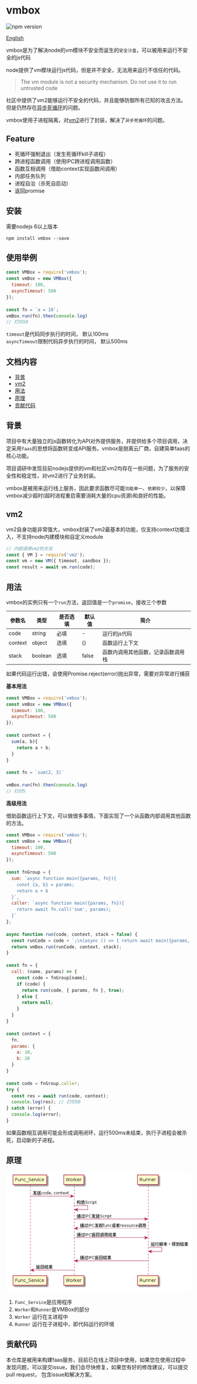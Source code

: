 # vmbox 
  ![npm version](https://img.shields.io/npm/v/vmbox.svg?style=flat)

  [English](./README.md)

  vmbox是为了解决node的vm模块不安全而诞生的`安全沙盒`，可以被用来运行不安全的js代码

  node提供了vm模块运行js代码，但是并不安全，无法用来运行不信任的代码。
  > The vm module is not a security mechanism. Do not use it to run untrusted code
  
  社区中提供了vm2能够运行不安全的代码，并且能够防御所有已知的攻击方法。但是仍然存在[异步死循环](https://github.com/patriksimek/vm2/issues/180)的问题。

  vmbox使用子进程隔离，对[vm2](https://github.com/patriksimek/vm2)进行了封装，解决了`异步死循环`的问题。

## Feature

  * 死循环强制退出（发生死循环kill子进程）
  * 跨进程函数调用（使用IPC跨进程调用函数）
  * 函数互相调用（借助context实现函数间调用）
  * 内部任务队列
  * 进程自治（杀死自启动）
  * 返回promise

## 安装
需要nodejs 6以上版本
```
npm install vmbox --save
```

## 使用举例
```javascript
const VMBox = require('vmbox');
const vmBox = new VMBox({
  timeout: 100,
  asyncTimeout: 500
});

const fn = `a = 10`;
vmBox.run(fn).then(console.log)
// 打印10
```
`timeout`是代码同步执行的时间， 默认100ms  
`asyncTimeout`限制代码异步执行的时间， 默认500ms

## 文档内容
* [背景](#背景)
* [vm2](#vm2)
* [用法](#用法)
* [原理](#原理)
* [贡献代码](#贡献代码)

## 背景
项目中有大量独立的js函数转化为API对外提供服务，并提供给多个项目调用，决定采用`faas`的思想将函数转变成API服务。vmbox是脱离云厂商，自建简单faas的核心功能。

项目调研中发现目前nodejs提供的vm和社区vm2均存在一些问题，为了服务的安全性和稳定性，对vm2进行了业务封装。

vmbox是被用来运行线上服务，因此要求函数尽可能`功能单一`、`依赖较少`，以保障vmbox减少超时(超时进程重启需要消耗大量的cpu资源)和良好的性能。

## vm2
vm2自身功能非常强大，vmbox封装了vm2最基本的功能，仅支持context功能注入，不支持node内建模块和自定义module

```javascript
// 内部调用vm2的方法
const { VM } = require('vm2');
const vm = new VM({ timeout, sandbox });
const result = await vm.run(code);
```

## 用法
vmbox的实例只有一个`run`方法，返回值是一个`promise`，接收三个参数

| 参数名 | 类型 | 是否选填 | 默认值 | 简介 |
|---|---|---|---|---|
|code|string| 必填 | - | 运行的js代码|
|context| object | 选填 | {} | 函数运行上下文 |
|stack | boolean | 选填 | false | 函数内调用其他函数，记录函数调用栈|

如果代码运行出错，会使用Promise.reject(error)抛出异常，需要对异常进行捕获

**基本用法**

```javascript
const VMBox = require('vmbox');
const vmBox = new VMBox({
  timeout: 100,
  asyncTimeout: 500
});

const context = {
  sum(a, b){
    return a + b;
  }
}

const fn = `sum(2, 3)`

vmBox.run(fn).then(console.log)
// 打印5
```

**高级用法**

借助函数运行上下文，可以做很多事情，下面实现了一个从函数内部调用其他函数的方法。
```javascript
const VMBox = require('vmbox');
const vmBox = new VMBox({
  timeout: 100,
  asyncTimeout: 500
});

const fnGroup = {
  sum: `async function main({params, fn}){
    const {a, b} = params;
    return a + b
  }`,
  caller: `async function main({params, fn}){
    return await fn.call('sum', params);
  }`
};

async function run(code, context, stack = false) {
  const runCode = code + `;\n(async () => { return await main({params, fn}); })()`
  return vmBox.run(runCode, context, stack);
}

const fn = {
  call: (name, params) => {
    const code = fnGroup[name];
    if (code) {
      return run(code, { params, fn }, true);
    } else {
      return null;
    }
  }
}

const context = {
  fn,
  params: {
    a: 10,
    b: 20
  }
}

const code = fnGroup.caller;
try {
  const res = await run(code, context);
  console.log(res); // 打印30
} catch (error) {
  console.log(error);
}
```
如果函数相互调用可能会形成调用闭环，运行500ms未结束，执行子进程会被杀死，启动新的子进程。

## 原理
![](./images/flow.png)
1. `Func_Service`是应用程序
2. `Worker`和`Runner`是VMBox的部分
3. `Worker` 运行在主进程中
4. `Runner` 运行在子进程中，即代码运行的环境

## 贡献代码
本仓库是被用来构建faas服务，目前已在线上项目中使用，如果您在使用过程中发现问题，可以提交issue，我们会尽快修复，如果您有好的修改建议，可以提交pull request， 包含issue和解决方案。
